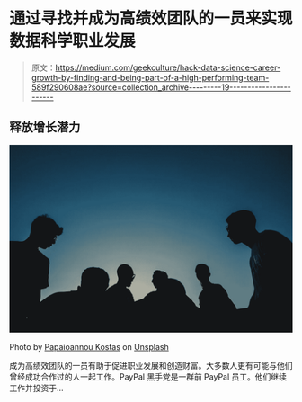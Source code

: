 # 通过寻找并成为高绩效团队的一员来实现数据科学职业发展

> 原文：<https://medium.com/geekculture/hack-data-science-career-growth-by-finding-and-being-part-of-a-high-performing-team-589f290608ae?source=collection_archive---------19----------------------->

## 释放增长潜力

![](img/97f61f6724f7fcdad11890362b5a6ec3.png)

Photo by [Papaioannou Kostas](https://unsplash.com/@papaioannou_kostas?utm_source=unsplash&utm_medium=referral&utm_content=creditCopyText) on [Unsplash](https://unsplash.com/s/photos/team?utm_source=unsplash&utm_medium=referral&utm_content=creditCopyText)

成为高绩效团队的一员有助于促进职业发展和创造财富。大多数人更有可能与他们曾经成功合作过的人一起工作。PayPal 黑手党是一群前 PayPal 员工。他们继续工作并投资于…